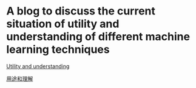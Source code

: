 # A blog to discuss the current situation of utility and understanding of different machine learning techniques
  [ Utility and understanding ]( https://www.aidancooper.co.uk/utility-vs-understanding/?continueFlag=b96fa8ed72dfc82b777e51b7e954c7dc )
  
  [ 用途和理解 ]( https://mp.weixin.qq.com/s/7lKtTv8pgBh4Iatu1tDtoQ )
